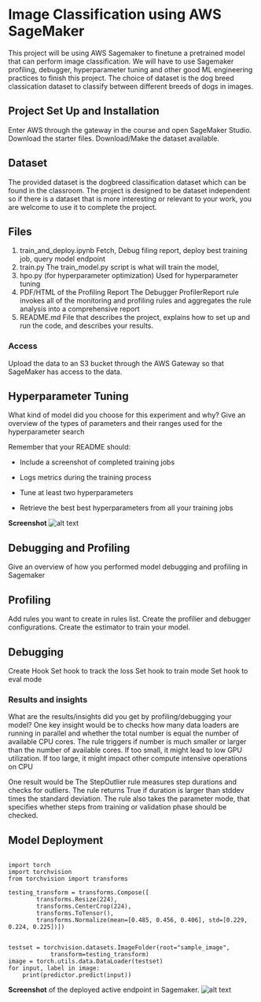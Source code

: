 # Image Classification using AWS SageMaker

This project will be using AWS Sagemaker to finetune a pretrained model that can perform image classification. We will have to 
use Sagemaker profiling, debugger, hyperparameter tuning and other good ML engineering practices to finish this project. 
The choice of dataset is the dog breed classication dataset to classify between different breeds of dogs in images.

## Project Set Up and Installation
Enter AWS through the gateway in the course and open SageMaker Studio. 
Download the starter files.
Download/Make the dataset available. 

## Dataset
The provided dataset is the dogbreed classification dataset which can be found in the classroom.
The project is designed to be dataset independent so if there is a dataset that is more interesting or relevant to your work, you are welcome to use it to complete the project.

## Files
1. train_and_deploy.ipynb
Fetch, Debug filing report, deploy best training job, query model endpoint
2. train.py
The train_model.py script is what will train the model,
3. hpo.py (for hyperparameter optimization)
Used for hyperparameter tuning
4. PDF/HTML of the Profiling Report
The Debugger ProfilerReport rule invokes all of the monitoring and profiling rules and aggregates the rule analysis into a comprehensive report
5. README.md
File that describes the project, explains how to set up and run the code, and describes your results.

### Access
Upload the data to an S3 bucket through the AWS Gateway so that SageMaker has access to the data. 

## Hyperparameter Tuning
What kind of model did you choose for this experiment and why? Give an overview of the types of parameters and their ranges used for the hyperparameter search

Remember that your README should:
- Include a screenshot of completed training jobs

- Logs metrics during the training process

- Tune at least two hyperparameters

- Retrieve the best best hyperparameters from all your training jobs

**Screenshot** 
![alt text](https://github.com/beauvilerobed/image-classification-AWS-sagemaker/blob/main/Screen%20Shot%202021-12-23%20at%207.08.25%20PM.png?raw=true)


## Debugging and Profiling
Give an overview of how you performed model debugging and profiling in Sagemaker
## Profiling
Add rules you want to create in rules list.
Create the profilier and debugger configurations.
Create the estimator to train your model.

## Debugging
Create Hook
Set hook to track the loss
Set hook to train mode
Set hook to eval mode

### Results and insights
What are the results/insights did you get by profiling/debugging your model?
One key insight would be to checks how many data loaders are running in parallel and whether the total number is equal the number
of available CPU cores. The rule triggers if number is much smaller or larger than the number of available cores.
If too small, it might lead to low GPU utilization. If too large, it might impact other compute intensive operations on CPU

One result would be The StepOutlier rule measures step durations and checks for outliers. The rule 
        returns True if duration is larger than stddev times the standard deviation. The rule 
        also takes the parameter mode, that specifies whether steps from training or validation phase 
        should be checked.

## Model Deployment
```

import torch
import torchvision
from torchvision import transforms

testing_transform = transforms.Compose([
        transforms.Resize(224),
        transforms.CenterCrop(224),
        transforms.ToTensor(),
        transforms.Normalize(mean=[0.485, 0.456, 0.406], std=[0.229, 0.224, 0.225])])


testset = torchvision.datasets.ImageFolder(root="sample_image", 
            transform=testing_transform)
image = torch.utils.data.DataLoader(testset)
for input, label in image:
    print(predictor.predict(input))
```

**Screenshot** of the deployed active endpoint in Sagemaker.
![alt text](https://github.com/beauvilerobed/image-classification-AWS-sagemaker/blob/main/Screen%20Shot%202021-12-25%20at%2010.54.25%20PM.png?raw=true)

